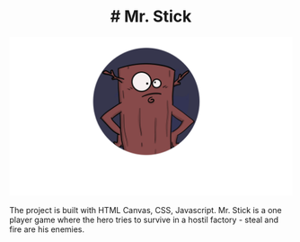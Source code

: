 <h1 align="center"># Mr. Stick</h1>

![Mr. Stick's avatar](/images/avatar.png)

The project is built with HTML Canvas, CSS, Javascript. Mr. Stick is a one player game where the hero tries to survive in a hostil factory - steal and fire are his enemies.
